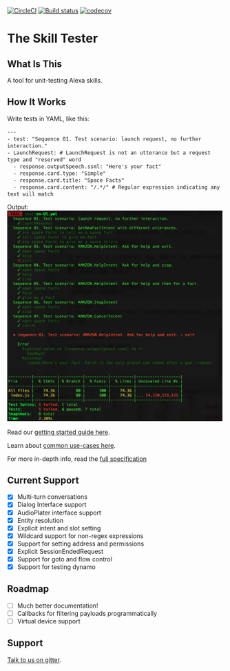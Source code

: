 [![CircleCI](https://circleci.com/gh/bespoken/skill-testing-ml.svg?style=svg&circle-token=baefda47f4480601f66cc6a579920b2b1bb739e5)](https://circleci.com/gh/bespoken/skill-testing-ml)
[![Build status](https://ci.appveyor.com/api/projects/status/94a7lb3jdioai2jx?svg=true)](https://ci.appveyor.com/project/jkelvie/skill-testing-ml)
[![codecov](https://codecov.io/gh/bespoken/skill-testing-ml/branch/master/graph/badge.svg?token=C2VONoJUN3)](https://codecov.io/gh/bespoken/skill-testing-ml)
# The Skill Tester

## What Is This
A tool for unit-testing Alexa skills.

## How It Works
Write tests in YAML, like this:
```
---
- test: "Sequence 01. Test scenario: launch request, no further interaction."
- LaunchRequest: # LaunchRequest is not an utterance but a request type and "reserved" word
  - response.outputSpeech.ssml: "Here's your fact"
  - response.card.type: "Simple"
  - response.card.title: "Space Facts"
  - response.card.content: "/.*/" # Regular expression indicating any text will match
```

Output:  
<img src="https://raw.githubusercontent.com/bespoken/skill-testing-ml/master/docs/BST-Test-Output.png" width="500" alt="Output" />

Read our [getting started guide here](https://read.bespoken.io/unit-testing/getting-started/).

Learn about [common use-cases here](https://read.bespoken.io/unit-testing/use-cases/).

For more in-depth info, read the [full specification](https://docs.google.com/document/d/17GOv1yVAKY4vmOd1Vhg_IitpyCMiX-e_b09eufNysYI/edit)

## Current Support
- [X] Multi-turn conversations
- [X] Dialog Interface support
- [X] AudioPlater interface support
- [X] Entity resolution
- [X] Explicit intent and slot setting
- [X] Wildcard support for non-regex expressions
- [X] Support for setting address and permissions
- [X] Explicit SessionEndedRequest
- [X] Support for goto and flow control
- [X] Support for testing dynamo

## Roadmap
- [ ] Much better documentation!
- [ ] Callbacks for filtering payloads programmatically
- [ ] Virtual device support

## Support
[Talk to us on gitter](https://gitter.im/bespoken/bst).
